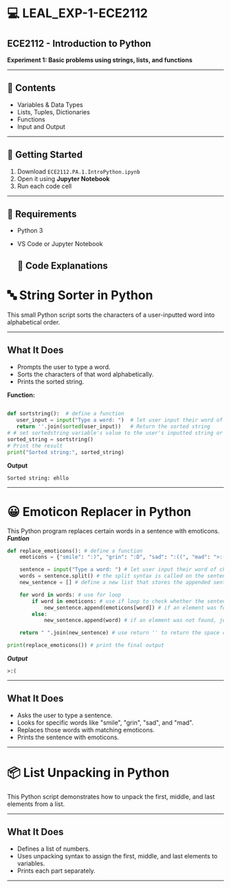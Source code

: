 # 💻 LEAL_EXP-1-ECE2112

## ECE2112 - Introduction to Python 
**Experiment 1: Basic problems using strings, lists, and functions**

---

## 📂 Contents
- Variables & Data Types  
- Lists, Tuples, Dictionaries  
- Functions  
- Input and Output  

---

## 🚀 Getting Started
1. Download `ECE2112.PA.1.IntroPython.ipynb`
2. Open it using **Jupyter Notebook**
3. Run each code cell

---

## 🧰 Requirements
- Python 3  
- VS Code or Jupyter Notebook

  ## 🧾 Code Explanations

# 🔤 String Sorter in Python

This small Python script sorts the characters of a user-inputted word into alphabetical order.

---

## What It Does

- Prompts the user to type a word.
- Sorts the characters of that word alphabetically.
- Prints the sorted string.
  
**Function:**
 ```python
  
def sortstring():  # define a function
    user_input = input("Type a word: ")  # let user input their word of choice
    return ''.join(sorted(user_input))   # Return the sorted string
# # set sortedstring variable's value to the user's inputted string or word with the custom function
sorted_string = sortstring()
# Print the result
print("Sorted string:", sorted_string)

```
**Output**
```
Sorted string: ehllo
```
---

# 😀 Emoticon Replacer in Python

This Python program replaces certain words in a sentence with emoticons.
***Funtion***
```python
def replace_emoticons(): # define a function
    emoticons = {"smile": ":)", "grin": ":D", "sad": ":((", "mad": ">:("} # define the elements (key pairs) of the dictionary

    sentence = input("Type a word: ") # let user input their word of choice
    words = sentence.split() # the split syntax is called on the sentence 
    new_sentence = [] # define a new list that stores the appended sentence in the for loop

    for word in words: # use for loop 
        if word in emoticons: # use if loop to check whether the sentence has an element in the emoticons dictionary
            new_sentence.append(emoticons[word]) # if an element was found, append the emoticons to the word/s that is present in the sentence given by the user to the new_sentence list
        else:
            new_sentence.append(word) # if an element was not found, just append the whole sentence into the new_sentence list

    return " ".join(new_sentence) # use return '' to return the space character and the whole output, used syntax .join to concatenate the user's inputted string 

print(replace_emoticons()) # print the final output
```
***Output***
```
>:(
```
---

## What It Does

- Asks the user to type a sentence.
- Looks for specific words like "smile", "grin", "sad", and "mad".
- Replaces those words with matching emoticons.
- Prints the sentence with emoticons.

---

# 📦 List Unpacking in Python

This Python script demonstrates how to unpack the first, middle, and last elements from a list.

---

## What It Does

- Defines a list of numbers.
- Uses unpacking syntax to assign the first, middle, and last elements to variables.
- Prints each part separately.

---

